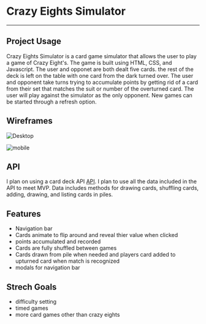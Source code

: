 # Crazy Eights Simulator

---

## Project Usage

Crazy Eights Simulator is a card game simulator that allows the user to play a game of Crazy Eight's.  The game is built using HTML, CSS, and Javascript.  The user and opponet are both dealt five cards. the rest of the deck is left on the table with one card from the dark turned over.  The user and opponent take turns trying to accumulate points by getting rid of a card from their set that matches the suit or number of the overturned card. The user will play against the simulator as the only opponent.  New games can be started through a refresh option.      

## Wireframes

![Desktop](https://cacoo.com/diagrams/PivWygawk5KxbEo4-88CF5.png)

![mobile](https://cacoo.com/diagrams/PivWygawk5KxbEo4-84FC1.png)

## API

I plan on using a card deck API [API](https://deckofcardsapi.com/).  I plan to use all the data included in the API to meet MVP. Data includes methods for drawing cards, shuffling cards, adding, drawing, and listing cards in piles.

## Features

- Navigation bar
- Cards animate to flip around and reveal thier value when clicked
- points accumulated and recorded
- Cards are fully shuffled between games
- Cards drawn from pile when needed and players card added to upturned card when match is recognized
- modals for navigation bar

## Strech Goals

- difficulty setting
- timed games
- more card games other than crazy eights 